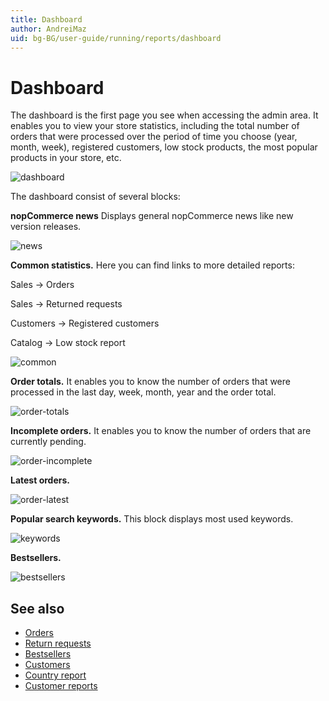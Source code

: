 ```yaml
---
title: Dashboard
author: AndreiMaz
uid: bg-BG/user-guide/running/reports/dashboard
---
```


# Dashboard

The dashboard is the first page you see when accessing the admin area. It enables you to view your store statistics, including the total number of orders that were processed over the period of time you choose (year, month, week), registered customers, low stock products, the most popular products in your store, etc.

![dashboard](_static/dashboard/dashboard.png)

The dashboard consist of several blocks:

**nopCommerce news** Displays general nopCommerce news like new version releases.

![news](_static/dashboard/news.png)

**Common statistics.** Here you can find links to more detailed reports:

Sales → Orders

Sales → Returned requests

Customers → Registered customers

Catalog → Low stock report

![common](_static/dashboard/common.png)

**Order totals.** It enables you to know the number of orders that were processed in the last day, week, month, year and the order total.

![order-totals](_static/dashboard/order-totals.png)

**Incomplete orders.** It enables you to know the number of orders that are currently pending.

![order-incomplete](_static/dashboard/order-incomplete.png)

**Latest orders.**

![order-latest](_static/dashboard/order-latest.png)

**Popular search keywords.** This block displays most used keywords.

![keywords](_static/dashboard/keywords.png)

**Bestsellers.**

![bestsellers](_static/dashboard/bestsellers.png)

## See also

* [Orders](xref:bg-BG/user-guide/running/order-management/orders/index)
* [Return requests](xref:bg-BG/user-guide/running/order-management/return-requests/index)
* [Bestsellers](xref:bg-BG/user-guide/running/reports/bestsellers-never-purchased)
* [Customers](xref:bg-BG/user-guide/running/customer-management/index)
* [Country report](xref:bg-BG/user-guide/running/reports/country-report)
* [Customer reports](xref:bg-BG/user-guide/running/reports/customer-reports)
